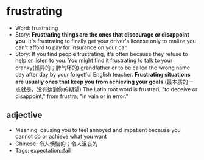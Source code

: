 # frustrating

- Word: frustrating
- Story: **Frustrating things are the ones that discourage or disappoint you**. It's frustrating to finally get your driver's license only to realize you can't afford to pay for insurance on your car.
- Story: If you find people frustrating, it's often because they refuse to help or listen to you. You might find it frustrating to talk to your cranky(怪异的；脾气坏的) grandfather or to be called the wrong name day after day by your forgetful English teacher. **Frustrating situations are usually ones that keep you from achieving your goals**.(最本质的一点就是，没有达到你的期望) The Latin root word is frustrari, "to deceive or disappoint," from frustra, "in vain or in error."

## adjective

- Meaning: causing you to feel annoyed and impatient because you cannot do or achieve what you want
- Chinese: 令人懊恼的；令人沮丧的
- Tags: expectation::fail


